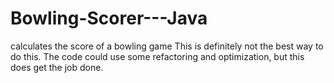 Bowling-Scorer---Java
=====================

calculates the score of a bowling game
This is definitely not the best way to do this.  The code could use some refactoring and optimization, but this does get the job done.
